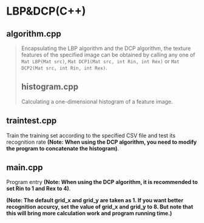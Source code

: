 # LBP&DCP(C++)

## algorithm.cpp

> Encapsulating the LBP algorithm and the DCP algorithm, the texture features of the specified image can be obtained by calling any one of  `Mat LBP(Mat src)`, `Mat DCP1(Mat src, int Rin, int Rex)` or `Mat DCP2(Mat src, int Rin, int Rex)`.
>
> ## histogram.cpp
>
> Calculating a one-dimensional histogram of a feature image.

## traintest.cpp

Train the training set according to the specified CSV file and test its recognition rate **(Note: When using the DCP algorithm, you need to modify the program to concatenate the histogram)**.

## main.cpp

Program entry **(Note: When using the DCP algorithm, it is recommended to set Rin to 1 and Rex to 4)**.

**(Note: The default grid_x and grid_y are taken as 1. If you want better recognition accurcy, set the value of grid_x and grid_y to 8. But note that this will bring more calculation work and program running time.)**